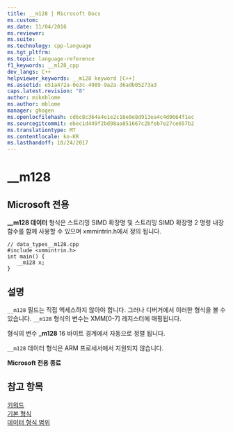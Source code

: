 ```yaml
---
title: __m128 | Microsoft Docs
ms.custom: 
ms.date: 11/04/2016
ms.reviewer: 
ms.suite: 
ms.technology: cpp-language
ms.tgt_pltfrm: 
ms.topic: language-reference
f1_keywords: __m128_cpp
dev_langs: C++
helpviewer_keywords: __m128 keyword [C++]
ms.assetid: e51a472a-0e3c-4989-9a2a-36adb05273a3
caps.latest.revision: "8"
author: mikeblome
ms.author: mblome
manager: ghogen
ms.openlocfilehash: cd6c8c364a4e1e2c16e0e8d913ea4c4d0664f1ec
ms.sourcegitcommit: ebec1d449f2bd98aa851667c2bfeb7e27ce657b2
ms.translationtype: MT
ms.contentlocale: ko-KR
ms.lasthandoff: 10/24/2017
---
```

# <a name="m128"></a>__m128
## <a name="microsoft-specific"></a>Microsoft 전용  
 **__m128 데이터** 형식은 스트리밍 SIMD 확장명 및 스트리밍 SIMD 확장명 2 명령 내장 함수를 함께 사용할 수 있으며 xmmintrin.h에서 정의 됩니다.  
  
```  
// data_types__m128.cpp  
#include <xmmintrin.h>  
int main() {  
   __m128 x;  
}  
```  
  
## <a name="remarks"></a>설명  
 `__m128` 필드는 직접 액세스하지 않아야 합니다. 그러나 디버거에서 이러한 형식을 볼 수 있습니다. `__m128` 형식의 변수는 XMM[0-7] 레지스터에 매핑됩니다.  
  
 형식의 변수 **_m128** 16 바이트 경계에서 자동으로 정렬 됩니다.  
  
 `__m128` 데이터 형식은 ARM 프로세서에서 지원되지 않습니다.  
  
**Microsoft 전용 종료**  
  
## <a name="see-also"></a>참고 항목  
 [키워드](../cpp/keywords-cpp.md)   
 [기본 형식](../cpp/fundamental-types-cpp.md)   
 [데이터 형식 범위](../cpp/data-type-ranges.md)
